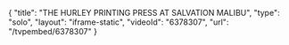 {
    "title": "THE HURLEY PRINTING PRESS AT SALVATION MALIBU",
    "type": "solo",
    "layout": "iframe-static",
    "videoId": "6378307",
    "url": "\/tvpembed\/6378307"
}